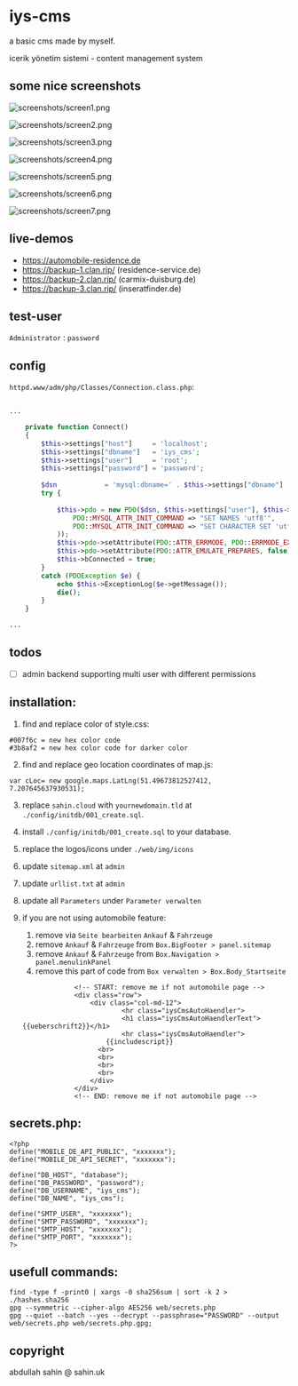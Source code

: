 
# iys-cms

a basic cms made by myself.

icerik yönetim sistemi - content management system


## some nice screenshots

![screenshots/screen1.png](./screenshots/screen1.png)

![screenshots/screen2.png](./screenshots/screen2.png)

![screenshots/screen3.png](./screenshots/screen3.png)

![screenshots/screen4.png](./screenshots/screen4.png)

![screenshots/screen5.png](./screenshots/screen5.png)

![screenshots/screen6.png](./screenshots/screen6.png)

![screenshots/screen7.png](./screenshots/screen7.png)


## live-demos

- https://automobile-residence.de
- https://backup-1.clan.rip/ (residence-service.de)
- https://backup-2.clan.rip/ (carmix-duisburg.de)
- https://backup-3.clan.rip/ (inseratfinder.de)


## test-user

`Administrator` : `password`

## config

`httpd.www/adm/php/Classes/Connection.class.php`:

```php

...

    private function Connect()
    {
        $this->settings["host"]     = 'localhost';
		$this->settings["dbname"]   = 'iys_cms';
		$this->settings["user"]     = 'root';
		$this->settings["password"] = 'password';
		
        $dsn            = 'mysql:dbname=' . $this->settings["dbname"] . ';host=' . $this->settings["host"] . '';
        try {
          
            $this->pdo = new PDO($dsn, $this->settings["user"], $this->settings["password"], array(
                PDO::MYSQL_ATTR_INIT_COMMAND => "SET NAMES 'utf8'",
				PDO::MYSQL_ATTR_INIT_COMMAND => "SET CHARACTER SET 'utf8'"
            ));
            $this->pdo->setAttribute(PDO::ATTR_ERRMODE, PDO::ERRMODE_EXCEPTION);
            $this->pdo->setAttribute(PDO::ATTR_EMULATE_PREPARES, false);
            $this->bConnected = true;
        }
        catch (PDOException $e) {
            echo $this->ExceptionLog($e->getMessage());
            die();
        }
    }

...

```

## todos

- [ ] admin backend supporting multi user with different permissions


## installation:

1. find and replace color of style.css:

```
#007f6c = new hex color code
#3b8af2 = new hex color code for darker color
```

2. find and replace geo location coordinates of map.js:

```
var cLoc= new google.maps.LatLng(51.49673812527412, 7.207645637930531);
```

3. replace `sahin.cloud` with `yournewdomain.tld` at `./config/initdb/001_create.sql`.


3. install `./config/initdb/001_create.sql` to your database.

4. replace the logos/icons under `./web/img/icons`

5. update `sitemap.xml` at `admin`
6. update `urllist.txt` at `admin`
7. update all `Parameters` under `Parameter verwalten`
8. if you are not using automobile feature:
   1. remove via `Seite bearbeiten` `Ankauf` & `Fahrzeuge`
   2. remove `Ankauf` & `Fahrzeuge` from `Box.BigFooter > panel.sitemap`
   3. remove `Ankauf` & `Fahrzeuge` from `Box.Navigation > panel.menulinkPanel`
   4. remove this part of code from `Box verwalten > Box.Body_Startseite` 
   ```
   		  		<!-- START: remove me if not automobile page -->
				<div class="row">
					<div class="col-md-12">
							<hr class="iysCmsAutoHaendler">
							<h1 class="iysCmsAutoHaendlerText">{{ueberschrift2}}</h1>
							<hr class="iysCmsAutoHaendler">
						{{includescript}}
					  <br>
					  <br>
					  <br>
					  <br>
					</div>
				</div>
		  		<!-- END: remove me if not automobile page -->
    ```


## secrets.php:

```
<?php
define("MOBILE_DE_API_PUBLIC", "xxxxxxx");
define("MOBILE_DE_API_SECRET", "xxxxxxx");

define("DB_HOST", "database");
define("DB_PASSWORD", "password");
define("DB_USERNAME", "iys_cms");
define("DB_NAME", "iys_cms");

define("SMTP_USER", "xxxxxxx");
define("SMTP_PASSWORD", "xxxxxxx");
define("SMTP_HOST", "xxxxxxx");
define("SMTP_PORT", "xxxxxxx");
?>
```

## usefull commands:
```
find -type f -print0 | xargs -0 sha256sum | sort -k 2 > ./hashes.sha256       
gpg --symmetric --cipher-algo AES256 web/secrets.php
gpg --quiet --batch --yes --decrypt --passphrase="PASSWORD" --output web/secrets.php web/secrets.php.gpg;
```

## copyright

abdullah sahin @ sahin.uk


